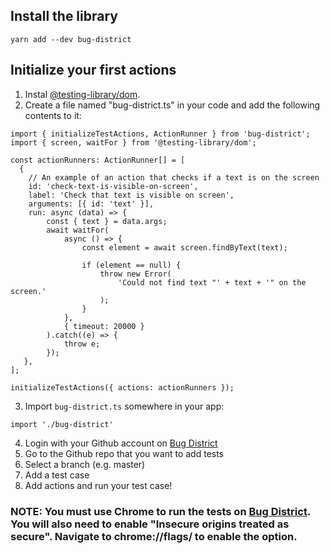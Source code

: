 ## Install the library

`yarn add --dev bug-district`


## Initialize your first actions

1. Instal [@testing-library/dom](https://testing-library.com/docs/dom-testing-library/install).
2. Create a file named "bug-district.ts" in your code and add the following contents to it:
```
import { initializeTestActions, ActionRunner } from 'bug-district';
import { screen, waitFor } from '@testing-library/dom';

const actionRunners: ActionRunner[] = [
  {
    // An example of an action that checks if a text is on the screen
    id: 'check-text-is-visible-on-screen',
    label: 'Check that text is visible on screen',
    arguments: [{ id: 'text' }],
    run: async (data) => {
        const { text } = data.args;
        await waitFor(
            async () => {
                const element = await screen.findByText(text);

                if (element == null) {
                    throw new Error(
                        'Could not find text "' + text + '" on the screen.'
                    );
                }
            },
            { timeout: 20000 }
        ).catch((e) => {
            throw e;
        });
   },
];

initializeTestActions({ actions: actionRunners });
```
3. Import `bug-district.ts` somewhere in your app:

`import './bug-district'`

4. Login with your Github account on [Bug District](https://bug-district.vercel.app/)
5. Go to the Github repo that you want to add tests
6. Select a branch (e.g. master)
7. Add a test case
8. Add actions and run your test case!


### NOTE: You must use Chrome to run the tests on [Bug District](https://bug-district.vercel.app/). You will also need to enable "Insecure origins treated as secure". Navigate to chrome://flags/ to enable the option.
